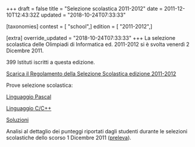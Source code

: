 +++
draft = false
title = "Selezione scolastica 2011-2012"
date = 2011-12-10T12:43:32Z
updated = "2018-10-24T07:33:33"

[taxonomies]
contest = [ "school",]
edition = [ "2011-2012",]

[extra]
override_updated = "2018-10-24T07:33:33"
+++
La selezione scolastica delle Olimpiadi di Informatica ed. 2011-2012 si è svolta venerdì 2 Dicembre 2011.

399 Istituti iscritti a questa edizione.

[Scarica il Regolamento della Selezione Scolastica edizione 2011-2012](<http://www.olimpiadi-informatica.it/files/OII-RegSelScolastica_dic2011(1).pdf>)

Prove selezione scolastica:

[Linguaggio Pascal](<http://www.olimpiadi-informatica.it/files/Selez_scol__2011_Pascal(1).pdf>)

[Linguaggio C/C++](<http://www.olimpiadi-informatica.it/files/Selez_scol__2011_C(1).pdf>)

[Soluzioni](http://www.olimpiadi-informatica.it/files/Selez_scol%20_2011_SOLUZIONI.pdf)

Analisi al dettaglio dei punteggi riportati dagli studenti durante le selezioni scolastiche dello scorso 1 Dicembre 2011 ([preleva](http://www.olimpiadi-informatica.it/files/Analisi%20risultati%202011.pdf)).
